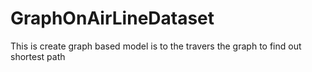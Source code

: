 # GraphOnAirLineDataset
This is create graph based model  is to the travers the graph to find out shortest path 
